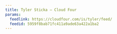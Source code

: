 ```yaml
---
title: Tyler Sticka – Cloud Four
params:
  feedlink: https://cloudfour.com/is/tyler/feed/
  feedid: 5959f8bab71fc411a9ade63a422a1ba2
---
```

